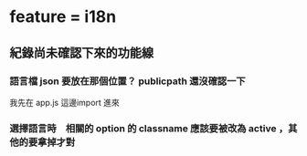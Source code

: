 
# feature = i18n 

## 紀錄尚未確認下來的功能線 

### 語言檔 json 要放在那個位置？ publicpath 還沒確認一下

我先在 app.js 這邊import 進來

### 選擇語言時　相關的 option 的 classname 應該要被改為 active ，其他的要拿掉才對
